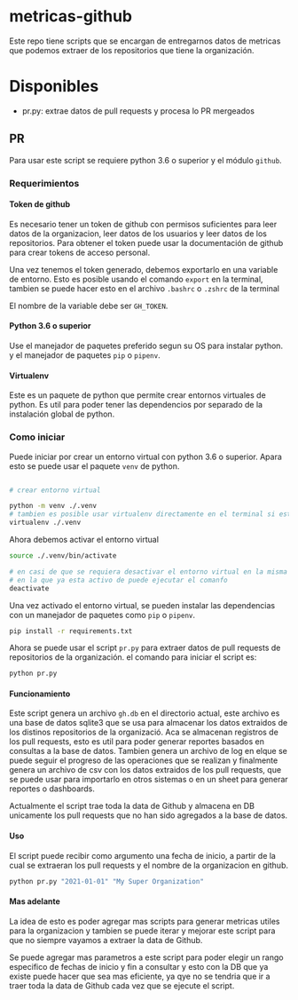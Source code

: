 # metricas-github

Este repo tiene scripts que se encargan de entregarnos datos de metricas que
podemos extraer de los repositorios que tiene la organización.

# Disponibles

* pr.py: extrae datos de pull requests y procesa lo PR mergeados

## PR 

Para usar este script se requiere python 3.6 o superior y el módulo `github`.

### Requerimientos

#### Token de github

Es necesario tener un token de github con permisos suficientes para leer datos
de la organizacion, leer datos de los usuarios y leer datos de los repositorios.
Para obtener el token puede usar la documentación de github para crear tokens
de acceso personal.

Una vez tenemos el token generado, debemos exportarlo en una variable de
entorno. Esto es posible usando el comando `export` en la terminal, tambien se
puede hacer esto en el archivo `.bashrc` o `.zshrc` de la terminal
 
El nombre de la variable debe ser `GH_TOKEN`.

#### Python 3.6 o superior
Use el manejador de paquetes preferido segun su OS para instalar python. y el
manejador de paquetes `pip` o `pipenv`.

#### Virtualenv

Este es un paquete de python que permite crear entornos virtuales de python. Es
util para poder tener las dependencios por separado de la instalación global de
python.


### Como iniciar

Puede iniciar por crear un entorno virtual con python 3.6 o superior. Apara esto
se puede usar el paquete `venv` de python. 

```bash

# crear entorno virtual

python -m venv ./.venv
# tambien es posible usar virtualenv directamente en el terminal si esta en nuestro PATH
virtualenv ./.venv

```

Ahora debemos activar el entorno virtual

```bash
source ./.venv/bin/activate

# en casi de que se requiera desactivar el entorno virtual en la misma terminal
# en la que ya esta activo de puede ejecutar el comanfo
deactivate
```

Una vez activado el entorno virtual, se pueden instalar las dependencias con un manejador de paquetes como `pip` o `pipenv`.

```bash
pip install -r requirements.txt
```

Ahora se puede usar el script `pr.py` para extraer datos de pull requests de
repositorios de la organización. el comando para iniciar el script es:

```bash
python pr.py
```

#### Funcionamiento 

Este script genera un archivo `gh.db` en el directorio actual, este archivo
es una base de datos sqlite3 que se usa para almacenar los datos extraidos de
los distinos repositorios de la organizació. Aca se almacenan registros
de los pull requests, esto es util para poder generar reportes basados en
consultas a la base de datos. Tambien genera un archivo de log en elque se puede
seguir el progreso de las operaciones que se realizan y finalmente genera un
archivo de csv con los datos extraidos de los pull requests, que se puede usar
para importarlo en otros sistemas o en un sheet para generar reportes o dashboards.

Actualmente el script trae toda la data de Github y almacena en DB unicamente
los pull requests que no han sido agregados a la base de datos.

#### Uso

El script puede recibir como argumento una fecha de inicio, a partir de la cual
se extraeran los pull requests y el nombre de la organizacion en github. 

```bash
python pr.py "2021-01-01" "My Super Organization"
```

#### Mas adelante

La idea de esto es poder agregar mas scripts para generar metricas utiles para
la organizacion y tambien se puede iterar y mejorar este script para que no
siempre vayamos a extraer la data de Github. 

Se puede agregar mas parametros a este script para poder elegir un rango
especifico de fechas de inicio y fin a consultar y esto con la DB que ya existe
puede hacer que sea mas eficiente, ya qye no se tendria que ir a traer toda la
data de Github cada vez que se ejecute el script.
